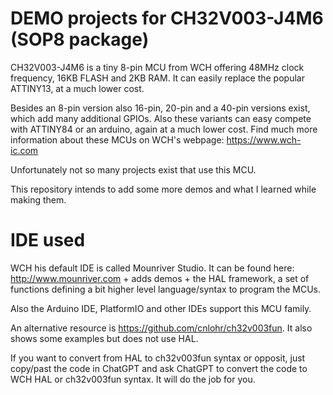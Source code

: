 # DEMO projects for CH32V003-J4M6  (SOP8 package)

CH32V003-J4M6 is a tiny 8-pin MCU from WCH offering 48MHz clock frequency, 16KB FLASH and 2KB RAM.
It can easily replace the popular ATTINY13, at a much lower cost.

Besides an 8-pin version also 16-pin, 20-pin and a 40-pin versions exist, which add many additional GPIOs.
Also these variants can easy compete with ATTINY84 or an arduino, again at a much lower cost.
Find much more information about these MCUs on WCH's webpage: https://www.wch-ic.com

Unfortunately not so many projects exist that use this MCU.

This repository intends to add some more demos and what I learned while making them.

# IDE used

WCH his default IDE is called Mounriver Studio. It can be found here: http://www.mounriver.com + adds demos + the HAL framework, a set of functions defining a bit higher level language/syntax to program the MCUs.

Also the Arduino IDE, PlatformIO and other IDEs support this MCU family.

An alternative resource is https://github.com/cnlohr/ch32v003fun.
It also shows some examples but does not use HAL.

If you want to convert from HAL to ch32v003fun syntax or opposit, just copy/past the code in ChatGPT and ask ChatGPT to convert the code to WCH HAL or ch32v003fun syntax.
It will do the job for you.
